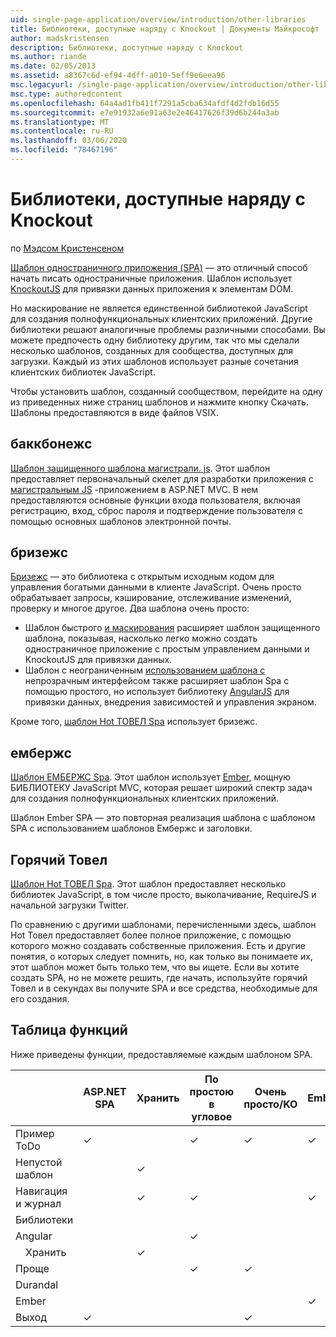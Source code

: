 ```yaml
---
uid: single-page-application/overview/introduction/other-libraries
title: Библиотеки, доступные наряду с Knockout | Документы Майкрософт
author: madskristensen
description: Библиотеки, доступные наряду с Knockout
ms.author: riande
ms.date: 02/05/2013
ms.assetid: a8367c6d-ef94-4dff-a010-5eff9e6eea96
msc.legacyurl: /single-page-application/overview/introduction/other-libraries
msc.type: authoredcontent
ms.openlocfilehash: 64a4ad1fb411f7291a5cba634afdf4d2fdb16d55
ms.sourcegitcommit: e7e91932a6e91a63e2e46417626f39d6b244a3ab
ms.translationtype: MT
ms.contentlocale: ru-RU
ms.lasthandoff: 03/06/2020
ms.locfileid: "78467196"
---
```

# <a name="know-a-library-other-than-knockout"></a>Библиотеки, доступные наряду с Knockout

по [Мэдсом Кристенсеном](https://github.com/madskristensen)

[Шаблон одностраничного приложения (SPA)](knockoutjs-template.md) — это отличный способ начать писать одностраничные приложения. Шаблон использует [KnockoutJS](http://knockoutjs.com/) для привязки данных приложения к элементам DOM.

Но маскирование не является единственной библиотекой JavaScript для создания полнофункциональных клиентских приложений. Другие библиотеки решают аналогичные проблемы различными способами. Вы можете предпочесть одну библиотеку другим, так что мы сделали несколько шаблонов, созданных для сообщества, доступных для загрузки. Каждый из этих шаблонов использует разные сочетания клиентских библиотек JavaScript.

Чтобы установить шаблон, созданный сообществом, перейдите на одну из приведенных ниже страниц шаблонов и нажмите кнопку Скачать. Шаблоны предоставляются в виде файлов VSIX.

## <a name="backbonejs"></a>баккбонежс

[Шаблон защищенного шаблона магистрали. js](../templates/backbonejs-template.md). Этот шаблон предоставляет первоначальный скелет для разработки приложения с [магистральным JS](http://backbonejs.org/) -приложением в ASP.NET MVC. В нем предоставляются основные функции входа пользователя, включая регистрацию, вход, сброс пароля и подтверждение пользователя с помощью основных шаблонов электронной почты.

## <a name="breezejs"></a>бризежс

[Бризежс](http://www.breezejs.com/?utm_source=ms-spa) — это библиотека с открытым исходным кодом для управления богатыми данными в клиенте JavaScript. Очень просто обрабатывает запросы, кэширование, отслеживание изменений, проверку и многое другое. Два шаблона очень просто:

- Шаблон быстрого [и маскирования](../templates/breezeknockout-template.md) расширяет шаблон защищенного шаблона, показывая, насколько легко можно создать одностраничное приложение с простым управлением данными и KnockoutJS для привязки данных.
- Шаблон с неограниченным [использованием шаблона с](../templates/breezeangular-template.md) непрозрачным интерфейсом также расширяет шаблон Spa с помощью простого, но использует библиотеку [AngularJS](http://angularjs.org) для привязки данных, внедрения зависимостей и управления экраном.

Кроме того, [шаблон Hot ТОВЕЛ Spa](../templates/hottowel-template.md) использует бризежс.

## <a name="emberjs"></a>ембержс

[Шаблон ЕМБЕРЖС Spa](../templates/emberjs-template.md). Этот шаблон использует [Ember](http://emberjs.com/), мощную БИБЛИОТЕКУ JavaScript MVC, которая решает широкий спектр задач для создания полнофункциональных клиентских приложений.

Шаблон Ember SPA — это повторная реализация шаблона с шаблоном SPA с использованием шаблонов Ембержс и заголовки.

## <a name="hot-towel"></a>Горячий Товел

[Шаблон Hot ТОВЕЛ Spa](../templates/hottowel-template.md). Этот шаблон предоставляет несколько библиотек JavaScript, в том числе просто, выколачивание, RequireJS и начальной загрузки Twitter.

По сравнению с другими шаблонами, перечисленными здесь, шаблон Hot Товел предоставляет более полное приложение, с помощью которого можно создавать собственные приложения. Есть и другие понятия, о которых следует помнить, но, как только вы понимаете их, этот шаблон может быть только тем, что вы ищете. Если вы хотите создать SPA, но не можете решить, где начать, используйте горячий Товел и в секундах вы получите SPA и все средства, необходимые для его создания.

## <a name="feature-table"></a>Таблица функций

Ниже приведены функции, предоставляемые каждым шаблоном SPA.

|                        | ASP.NET SPA | Хранить | По простою в угловое | Очень просто/KO |  Ember   | Горячий Товел |
|------------------------|-------------|----------|----------------|-----------|----------|-----------|
|      Пример ToDo       |  &#10003;   |          |    &#10003;    | &#10003;  | &#10003; |           |
|     Непустой шаблон      |             | &#10003; |                |           |          | &#10003;  |
| Навигация и журнал |             | &#10003; |    &#10003;    |           | &#10003; | &#10003;  |
|        Библиотеки       |             |          |                |           |          |           |
|        Angular         |             |          |    &#10003;    |           |          |           |
|    &#8195;Хранить     |             | &#10003; |                |           |          |           |
|         Проще         |             |          |    &#10003;    | &#10003;  |          | &#10003;  |
|        Durandal        |             |          |                |           |          | &#10003;  |
|         Ember          |             |          |                |           | &#10003; |           |
|        Выход        |  &#10003;   |          |                | &#10003;  |          | &#10003;  |
